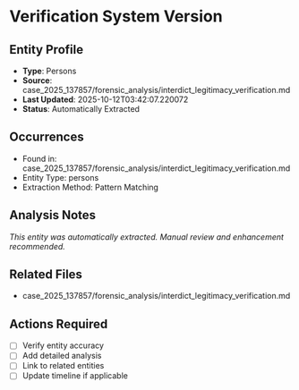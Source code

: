# Verification System Version

## Entity Profile
- **Type**: Persons
- **Source**: case_2025_137857/forensic_analysis/interdict_legitimacy_verification.md
- **Last Updated**: 2025-10-12T03:42:07.220072
- **Status**: Automatically Extracted

## Occurrences
- Found in: case_2025_137857/forensic_analysis/interdict_legitimacy_verification.md
- Entity Type: persons
- Extraction Method: Pattern Matching

## Analysis Notes
*This entity was automatically extracted. Manual review and enhancement recommended.*

## Related Files
- case_2025_137857/forensic_analysis/interdict_legitimacy_verification.md

## Actions Required
- [ ] Verify entity accuracy
- [ ] Add detailed analysis
- [ ] Link to related entities
- [ ] Update timeline if applicable
